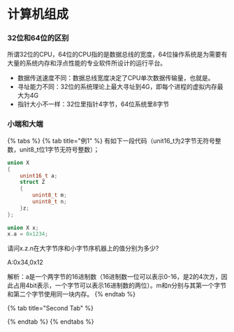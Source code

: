 # 计算机组成

### 32位和64位的区别

所谓32位的CPU，64位的CPU指的是数据总线的宽度，64位操作系统是为需要有大量的系统内存和浮点性能的专业软件所设计的运行平台。

* 数据传送速度不同：数据总线宽度决定了CPU单次数据传输量，也就是。
* 寻址能力不同：32位的系统理论上最大寻址到4G，即每个进程的虚拟内存最大为4G
* 指针大小不一样：32位里指针4字节，64位系统里8字节

### 小端和大端

{% tabs %}
{% tab title="例1" %}
有如下一段代码（unit16\_t为2字节无符号整数，unit8\_t位1字节无符号整数）；

```cpp
union X
{
    unint16_t a;
    struct Z
    {
        unint8_t m;
        unint8_t n;
    }z;
};
  
union X x;
x.a = 0x1234;
```

请问x.z.n在大字节序和小字节序机器上的值分别为多少?

A:0x34,0x12

解析：a是一个两字节的16进制数（16进制数一位可以表示0-16，是2的4次方，因此占用4bit表示，一个字节可以表示16进制数的两位）。m和n分别与其第一个字节和第二个字节使用同一块内存。
{% endtab %}

{% tab title="Second Tab" %}

{% endtab %}
{% endtabs %}

